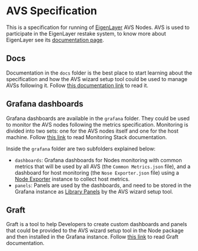 # AVS Specification

This is a specification for running of [EigenLayer](https://www.eigenlayer.xyz/) AVS Nodes. AVS is used to participate in the EigenLayer restake system, to know more about EigenLayer see its [documentation page](https://docs.eigenlayer.xyz/overview/readme).

## Docs

Documentation in the `docs` folder is the best place to start learning about the specification and how the AVS wizard setup tool could be used to manage AVSs following it. Follow [this documentation link](https://eigen.nethermind.io/docs/introduction) to read it.

## Grafana dashboards

Grafana dashboards are available in the `grafana` folder. They could be used to monitor the AVS nodes following the metrics specification. Monitoring is divided into two sets: one for the AVS nodes itself and one for the host machine. Follow [this link](https://eigen.nethermind.io/docs/monitoring/intro) to read Monitoring Stack documentation.

Inside the `grafana` folder are two subfolders explained below:

- `dashboards`: Grafana dashboards for Nodes monitoring with common metrics that will be used by all AVS (the `Common Metrics.json` file), and a dashboard for host monitoring (the `Nose Exporter.json` file) using a [Node Exporter](https://github.com/prometheus/node_exporter) instance to collect host metrics.
- `panels`: Panels are used by the dashboards, and need to be stored in the Grafana instance as [Library Panels](https://grafana.com/docs/grafana/latest/dashboards/build-dashboards/manage-library-panels/) by the AVS wizard setup tool.

## Graft

Graft is a tool to help Developers to create custom dashboards and panels that could be provided to the AVS wizard setup tool in the Node package and then installed in the Grafana instance. Follow [this link](https://eigen.nethermind.io/docs/graft/intro) to read Graft documentation.
